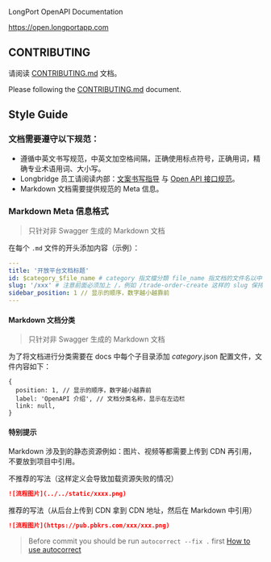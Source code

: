 LongPort OpenAPI Documentation

https://open.longportapp.com

## CONTRIBUTING

请阅读 [CONTRIBUTING.md](./CONTRIBUTING.md) 文档。

Please following the [CONTRIBUTING.md](./CONTRIBUTING.md) document.

## Style Guide

### 文档需要遵守以下规范：

- 遵循中英文书写规范，中英文加空格间隔，正确使用标点符号，正确用词，精确专业术语用词、大小写。
- Longbridge 员工请阅读内部：[文案书写指导](https://longbridge.feishu.cn/wiki/wikcnqOEWHe43bdSLMP0S42vvvg) 与 [Open API 接口规范](https://longbridge.feishu.cn/wiki/wikcnb0RtZ8OEuAodGBXaOL6Nxh)。
- Markdown 文档需要提供规范的 Meta 信息。

### Markdown Meta 信息格式

> 只针对非 Swagger 生成的 Markdown 文档

在每个 `.md` 文件的开头添加内容（示例）：

```yml
---
title: '开放平台文档标题'
id: $category_$file_name # category 指文檔分類 file_name 指文档的文件名以中横线分隔的字符串
slug: '/xxx' # 注意前面必须加上 /，例如 /trade-order-create 这样的 slug 保持和 id 一致
sidebar_position: 1 // 显示的顺序，数字越小越靠前
---
```

#### Markdown 文档分类

> 只针对非 Swagger 生成的 Markdown 文档

为了将文档进行分类需要在 docs 中每个子目录添加 _category_.json 配置文件，文件内容如下：

```json5
{
  position: 1, // 显示的顺序，数字越小越靠前
  label: 'OpenAPI 介绍', // 文档分类名称，显示在左边栏
  link: null,
}
```

#### 特别提示

Markdown 涉及到的静态资源例如：图片、视频等都需要上传到 CDN 再引用，不要放到项目中引用。

不推荐的写法（这样定义会导致加载资源失败的情况）

```md
![流程图片](../../static/xxxx.png)
```

推荐的写法（从后台上传到 CDN 拿到 CDN 地址，然后在 Markdown 中引用）

```md
![流程图片](https://pub.pbkrs.com/xxx/xxx.png)
```

> Before commit you should be run `autocorrect --fix .` first
> [How to use autocorrect](https://github.com/huacnlee/autocorrect)
